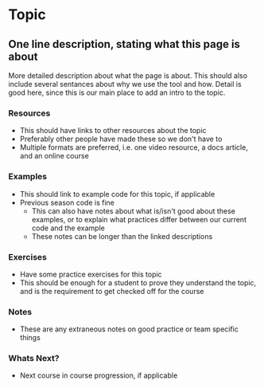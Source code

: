 # Topic

## One line description, stating what this page is about

More detailed description about what the page is about.
This should also include several sentances about why we use the tool and how.
Detail is good here, since this is our main place to add an intro to the topic.

### Resources

- This should have links to other resources about the topic
- Preferably other people have made these so we don't have to
- Multiple formats are preferred, i.e.
one video resource, a docs article, and an online course

### Examples

- This should link to example code for this topic, if applicable
- Previous season code is fine
  - This can also have notes about what is/isn't good about these examples, or to explain what practices differ between our current code and the example
  - These notes can be longer than the linked descriptions

### Exercises

- Have some practice exercises for this topic
- This should be enough for a student to prove they understand the topic, and is the requirement to get checked off for the course

### Notes

- These are any extraneous notes on good practice or team specific things

### Whats Next?

- Next course in course progression, if applicable
